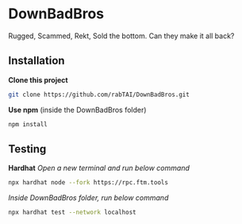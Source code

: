 # DownBadBros
Rugged, Scammed, Rekt, Sold the bottom. Can they make it all back? 

## Installation
**Clone this project**

```bash
git clone https://github.com/rabTAI/DownBadBros.git
```

**Use npm** (inside the DownBadBros folder)

```bash
npm install
```

## Testing
**Hardhat**
*Open a new terminal and run below command*

```bash
npx hardhat node --fork https://rpc.ftm.tools

```
*Inside DownBadBros folder, run below command*

```bash
npx hardhat test --network localhost
```
